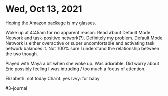 # Wed, Oct 13, 2021
Hoping the Amazon package is my glasses.

Woke up at 4:45am for no apparent reason. Read about Default Mode Network and task-positive network(?). Definitely my problem. Default Mode Network is either overactive or super uncomfortable and activating task network balances it. Not 100% sure I understand the relationship between the two though. 

Played with Maya a bit when she woke up. Was adorable. Did worry about Eric possibly feeling I was intruding / too much a focus of attention. 

Elizabeth: not today
Chant: yes
Ivvy: for baby


#3-journal